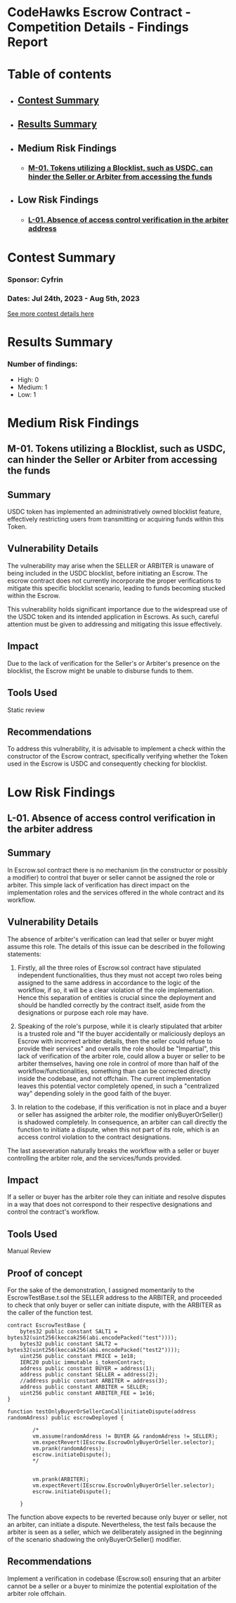 # CodeHawks Escrow Contract - Competition Details - Findings Report

# Table of contents
- ## [Contest Summary](#contest-summary)
- ## [Results Summary](#results-summary)

- ## Medium Risk Findings
    - ### [M-01. Tokens utilizing a Blocklist, such as USDC, can hinder the Seller or Arbiter from accessing the funds](#M-01)
- ## Low Risk Findings
    - ### [L-01. Absence of access control verification in the arbiter address](#L-01)


# <a id='contest-summary'></a>Contest Summary

### Sponsor: Cyfrin

### Dates: Jul 24th, 2023 - Aug 5th, 2023

[See more contest details here](https://www.codehawks.com/contests/cljyfxlc40003jq082s0wemya)

# <a id='results-summary'></a>Results Summary

### Number of findings:
   - High: 0
   - Medium: 1
   - Low: 1



		
# Medium Risk Findings

## <a id='M-01'></a>M-01. Tokens utilizing a Blocklist, such as USDC, can hinder the Seller or Arbiter from accessing the funds            



## Summary

USDC token has implemented an administratively owned blocklist feature, effectively restricting users from transmitting or acquiring funds within this Token.

## Vulnerability Details

The vulnerability may arise when the SELLER or ARBITER is unaware of being included in the USDC blocklist, before initiating an Escrow. The escrow contract does not currently incorporate the proper verifications to mitigate this specific blocklist scenario, leading to funds becoming stucked within the Escrow.

This vulnerability holds significant importance due to the widespread use of the USDC token and its intended application in Escrows. As such, careful attention must be given to addressing and mitigating this issue effectively.

## Impact

Due to the lack of verification for the Seller's or Arbiter's presence on the blocklist, the Escrow might be unable to disburse funds to them.

## Tools Used

Static review

## Recommendations

To address this vulnerability, it is advisable to implement a check within the constructor of the Escrow contract, specifically verifying whether the Token used in the Escrow is USDC and consequently checking for blocklist.



# Low Risk Findings

## <a id='L-01'></a>L-01. Absence of access control verification in the arbiter address            



## Summary

In Escrow.sol contract there is no mechanism (in the constructor or possibly a modifier) to control that buyer or seller cannot be assigned the role or arbiter. This simple lack of verification has direct impact on the implementation roles and the services offered in the whole contract and its workflow.

## Vulnerability Details
The absence of arbiter's verification can lead that seller or buyer might assume this role. The details of this issue can be described in the following statements:

1) Firstly, all the three roles of Escrow.sol contract have stipulated independent functionalities, thus they must not accept two roles being assigned to the same address in accordance to the logic of the workflow, if so, it will be a clear violation of the role implementation. Hence this separation of entities is crucial since the deployment and should be handled correctly by the contract itself, aside from the designations or purpose each role may have.

2) Speaking of the role's purpose, while it is clearly stipulated that arbiter is a trusted role and "If the buyer accidentally or maliciously deploys an Escrow with incorrect arbiter details, then the seller could refuse to provide their services" and overalls the role should be "Impartial", this lack of verification of the arbiter role, could allow a buyer or seller to be arbiter themselves, having one role in control of more than half of the workflow/functionalities, something than can be corrected directly inside the codebase, and not offchain. The current implementation leaves this potential vector completely opened, in such a "centralized way" depending solely in the good faith of the buyer.

3) In relation to the codebase, if this verification is not in place and a buyer or seller has assigned the arbiter role, the modifier onlyBuyerOrSeller() is shadowed completely. In consequence, an arbiter can call directly the function to initiate a dispute, when this not part of its role, which is an access control violation to the contract designations.

The last asseveration naturally breaks the workflow with a seller or buyer controlling the arbiter role, and the services/funds provided.

## Impact
If a seller or buyer has the arbiter role they can initiate and resolve disputes in a way that does not correspond to their respective designations and control the contract's workflow.

## Tools Used
Manual Review

## Proof of concept

For the sake of the demonstration, I assigned momentarily to the EscrowTestBase.t.sol the SELLER address to the ARBITER, and proceeded to check that only buyer or seller can initiate dispute, with the ARBITER as the caller of the function test.

```
contract EscrowTestBase {
    bytes32 public constant SALT1 = bytes32(uint256(keccak256(abi.encodePacked("test"))));
    bytes32 public constant SALT2 = bytes32(uint256(keccak256(abi.encodePacked("test2"))));
    uint256 public constant PRICE = 1e18;
    IERC20 public immutable i_tokenContract;
    address public constant BUYER = address(1);
    address public constant SELLER = address(2);
    //address public constant ARBITER = address(3);
    address public constant ARBITER = SELLER;
    uint256 public constant ARBITER_FEE = 1e16;
}

function testOnlyBuyerOrSellerCanCallinitiateDispute(address randomAdress) public escrowDeployed {

        /*
        vm.assume(randomAdress != BUYER && randomAdress != SELLER);
        vm.expectRevert(IEscrow.EscrowOnlyBuyerOrSeller.selector);
        vm.prank(randomAdress);
        escrow.initiateDispute();
        */


        vm.prank(ARBITER);
        vm.expectRevert(IEscrow.EscrowOnlyBuyerOrSeller.selector); 
        escrow.initiateDispute();

    }
```

The function above expects to be reverted because only buyer or seller, not an arbiter, can initiate a dispute. Nevertheless, the test fails because the arbiter is seen as a seller, which we deliberately assigned in the beginning of the scenario shadowing the onlyBuyerOrSeller() modifier.

## Recommendations

Implement a verification in codebase (Escrow.sol) ensuring that an arbiter cannot be a seller or a buyer to minimize the potential exploitation of the arbiter role offchain.



